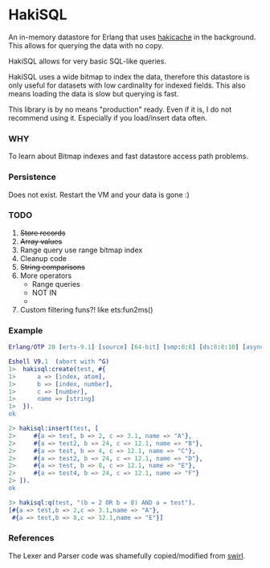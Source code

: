 # HakiSQL

An in-memory datastore for Erlang that uses [hakicache][1] in the background. This
allows for querying the data with no copy.

HakiSQL allows for very basic SQL-like queries. 

HakiSQL uses a wide bitmap to index the data, therefore this datastore is only
useful for datasets with low cardinality for indexed fields. This also means loading
the data is slow but querying is fast. 

This library is by no means "production" ready. Even if it is, I do not recommend
using it. Especially if you load/insert data often. 

### WHY
To learn about Bitmap indexes and fast datastore access path problems.

### Persistence
Does not exist. Restart the VM and your data is gone :)

### TODO
1. ~~Store records~~
2. ~~Array values~~
3. Range query use range bitmap index
4. Cleanup code
5. ~~String comparisons~~
6. More operators
   - Range queries
   - NOT IN
   - 
7. Custom filtering funs?! like ets:fun2ms()

### Example 
```erlang
Erlang/OTP 20 [erts-9.1] [source] [64-bit] [smp:8:8] [ds:8:8:10] [async-threads:0] [hipe] [kernel-poll:false]

Eshell V9.1  (abort with ^G)
1>  hakisql:create(test, #{
1>      a => [index, atom],
1>      b => [index, number],
1>      c => [number],
1>      name => [string]
1>  }).
ok

2> hakisql:insert(test, [
2>     #{a => test, b => 2, c => 3.1, name => "A"},
2>     #{a => test2, b => 24, c => 12.1, name => "B"},
2>     #{a => test, b => 4, c => 12.1, name => "C"},
2>     #{a => test2, b => 24, c => 12.1, name => "D"},
2>     #{a => test, b => 8, c => 12.1, name => "E"},
2>     #{a => test4, b => 24, c => 12.1, name => "F"}
2> ]).
ok

3> hakisql:q(test, "(b = 2 OR b = 8) AND a = test").
[#{a => test,b => 2,c => 3.1,name => "A"},
 #{a => test,b => 8,c => 12.1,name => "E"}]
```

### References
The Lexer and Parser code was shamefully copied/modified from [swirl][2].


[1]: https://github.com/gootik/hakicache
[2]: https://github.com/lpgauth/swirl